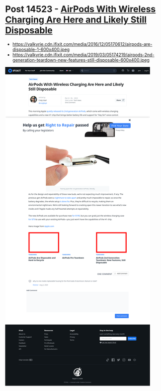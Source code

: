 # Post 14523 - [AirPods With Wireless Charging Are Here and Likely Still Disposable](https://www.ifixit.com/News/14523/new-airpods-with-wireless-charging-are-here-and-probably-still-disposable)

- https://valkyrie.cdn.ifixit.com/media/2016/12/05170612/airpods-are-disposable-1-600x400.jpeg
- https://valkyrie.cdn.ifixit.com/media/2019/03/05174219/airpods-2nd-generation-teardown-new-features-still-disposable-600x400.jpeg

![screencap](screenshots/fd5b0a92-6b19-4e13-a311-94672f1c7c41.png)
